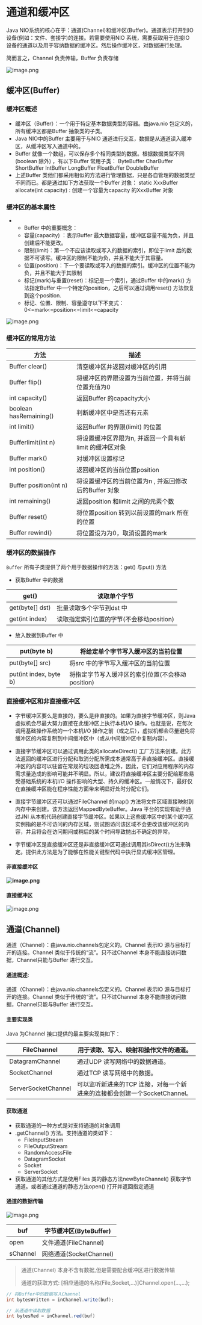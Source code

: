 # 通道和缓冲区

Java NIO系统的核心在于：通道(Channel)和缓冲区(Buffer)。通道表示打开到IO 设备(例如：文件、套接字)的连接。若需要使用NIO 系统，需要获取用于连接IO 设备的通道以及用于容纳数据的缓冲区。然后操作缓冲区，对数据进行处理。

 

简而言之，Channel 负责传输，Buffer 负责存储

![image.png](_images/1599118672605-390182da-f3c6-458b-9f68-b8b87a9ee0be.png)



## 缓冲区(Buffer)

### 缓冲区概述

-   缓冲区（Buffer）：一个用于特定基本数据类型的容器。由java.nio 包定义的，所有缓冲区都是Buffer 抽象类的子类。
-   Java NIO中的Buffer 主要用于与NIO 通道进行交互，数据是从通道读入缓冲区，从缓冲区写入通道中的。
-   Buffer 就像一个数组，可以保存多个相同类型的数据。根据数据类型不同(boolean 除外) ，有以下Buffer 常用子类：
    ByteBuffer
    CharBuffer
    ShortBuffer
    IntBuffer
    LongBuffer
    FloatBuffer
    DoubleBuffer
-   上述Buffer 类他们都采用相似的方法进行管理数据，只是各自管理的数据类型不同而已。都是通过如下方法获取一个Buffer 对象：
    static XxxBuffer allocate(int capacity) : 创建一个容量为capacity 的XxxBuffer 对象

### 缓冲区的基本属性

-   -   Buffer 中的重要概念：
    -   容量(capacity) ：表示Buffer 最大数据容量，缓冲区容量不能为负，并且创建后不能更改。
    -   限制(limit)：第一个不应该读取或写入的数据的索引，即位于limit 后的数据不可读写。缓冲区的限制不能为负，并且不能大于其容量。
    -   位置(position)：下一个要读取或写入的数据的索引。缓冲区的位置不能为负，并且不能大于其限制
    -   标记(mark)与重置(reset)：标记是一个索引，通过Buffer 中的mark() 方法指定Buffer 中一个特定的position，之后可以通过调用reset() 方法恢复到这个position.
    -   标记、位置、限制、容量遵守以下不变式：0<=mark<=position<=limit<=capacity

![image.png](_images/1599118754619-03f60d05-feed-42c6-b37c-b2eb56e7d0aa.png)

### 缓冲区的常用方法

| 方法                   | 描述                                                      |
| ---------------------- | --------------------------------------------------------- |
| Buffer clear()         | 清空缓冲区并返回对缓冲区的引用                            |
| Buffer flip()          | 将缓冲区的界限设置为当前位置，并将当前位置充值为0         |
| int capacity()         | 返回Buffer 的capacity大小                                 |
| boolean hasRemaining() | 判断缓冲区中是否还有元素                                  |
| int limit()            | 返回Buffer 的界限(limit)   的位置                         |
| Bufferlimit(int n)     | 将设置缓冲区界限为n,   并返回一个具有新limit 的缓冲区对象 |
| Buffer mark()          | 对缓冲区设置标记                                          |
| int position()         | 返回缓冲区的当前位置position                              |
| Buffer position(int n) | 将设置缓冲区的当前位置为n ,   并返回修改后的Buffer 对象   |
| int remaining()        | 返回position 和limit   之间的元素个数                     |
| Buffer reset()         | 将位置position   转到以前设置的mark 所在的位置            |
| Buffer rewind()        | 将位置设为为0，取消设置的mark                             |

### 缓冲区的数据操作

`Buffer`  所有子类提供了两个用于数据操作的方法：get() 与put() 方法

-   获取Buffer 中的数据

| get()           | 读取单个字节                             |
| --------------- | ---------------------------------------- |
| get(byte[] dst) | 批量读取多个字节到dst 中                 |
| get(int index)  | 读取指定索引位置的字节(不会移动position) |

-   放入数据到Buffer 中

| put(byte b)            | 将给定单个字节写入缓冲区的当前位置               |
| ---------------------- | ------------------------------------------------ |
| put(byte[] src)        | 将src 中的字节写入缓冲区的当前位置               |
| put(int index, byte b) | 将指定字节写入缓冲区的索引位置(不会移动position) |



### 直接缓冲区和非直接缓冲区

-   字节缓冲区要么是直接的，要么是非直接的。如果为直接字节缓冲区，则Java      虚拟机会尽最大努力直接在此缓冲区上执行本机I/O 操作。也就是说，在每次调用基础操作系统的一个本机I/O      操作之前（或之后），虚拟机都会尽量避免将缓冲区的内容复制到中间缓冲区中（或从中间缓冲区中复制内容）。



-   直接字节缓冲区可以通过调用此类的allocateDirect()      工厂方法来创建。此方法返回的缓冲区进行分配和取消分配所需成本通常高于非直接缓冲区。直接缓冲区的内容可以驻留在常规的垃圾回收堆之外，因此，它们对应用程序的内存需求量造成的影响可能并不明显。所以，建议将直接缓冲区主要分配给那些易受基础系统的本机I/O      操作影响的大型、持久的缓冲区。一般情况下，最好仅在直接缓冲区能在程序性能方面带来明显好处时分配它们。



-   直接字节缓冲区还可以通过FileChannel 的map()      方法将文件区域直接映射到内存中来创建。该方法返回MappedByteBuffer。Java 平台的实现有助于通过JNI      从本机代码创建直接字节缓冲区。如果以上这些缓冲区中的某个缓冲区实例指的是不可访问的内存区域，则试图访问该区域不会更改该缓冲区的内容，并且将会在访问期间或稍后的某个时间导致抛出不确定的异常。



-   字节缓冲区是直接缓冲区还是非直接缓冲区可通过调用其isDirect()方法来确定。提供此方法是为了能够在性能关键型代码中执行显式缓冲区管理。

#### 非直接缓冲区

**![image.png](_images/1599118954969-18bfd917-5c47-4eac-b8c0-47c9169fe77b.png)**

#### 直接缓冲区

![image.png](_images/1599118968491-78ef2df7-4c9b-4ffa-8c91-e43c75266d0b.png)



## 通道(Channel)

通道（Channel）：由java.nio.channels包定义的。Channel 表示IO 源与目标打开的连接。Channel 类似于传统的“流”。只不过Channel 本身不能直接访问数据，Channel只能与Buffer 进行交互。

#### 通道概述: 

通道（Channel）：由java.nio.channels包定义的。Channel 表示IO 源与目标打开的连接。Channel 类似于传统的“流”。只不过Channel 本身不能直接访问数据，Channel只能与Buffer 进行交互。

#### 主要实现类

Java 为Channel    接口提供的最主要实现类如下：

| FileChannel         | 用于读取、写入、映射和操作文件的通道。                       |
| ------------------- | ------------------------------------------------------------ |
| DatagramChannel     | 通过UDP 读写网络中的数据通道。                               |
| SocketChannel       | 通过TCP 读写网络中的数据。                                   |
| ServerSocketChannel | 可以监听新进来的TCP   连接，对每一个新进来的连接都会创建一个SocketChannel。 |

#### 获取通道

-   获取通道的一种方式是对支持通道的对象调用
-   .getChannel()      方法。支持通道的类如下：
    -   FileInputStream
    -   FileOutputStream
    -   RandomAccessFile
    -   DatagramSocket
    -   Socket
    -   ServerSocket
-   获取通道的其他方式是使用Files      类的静态方法newByteChannel() 获取字节通道。或者通过通道的静态方法open() 打开并返回指定通道

#### 通道的数据传输

![image.png](_images/1599119143985-34d914bc-b34c-4120-88a5-7351259b0e6f.png)

| buf      | 字节缓冲区(ByteBuffer)  |
| -------- | ----------------------- |
| open     | 文件通道(FileChannel)   |
| sChannel | 网络通道(SocketChannel) |

>   通道(Channel) 本身不含有数据,但是需要配合缓冲区进行数据传输
>
>   通道的获取方式: [相应通道的名称(File,Socket,...)]Channel.open(...,...);

```java
// 将Buffer中的数据写入Channel
int bytesWritten = inChannel.write(buf);

// 从通道中读取数据
int bytesRed = inChannel.red(buf)
```